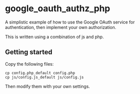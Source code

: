 # google_oauth_authz_php
A simplistic example of how to use the Google OAuth service for authentication, then implement your own authorization.

This is written using a combination of js and php.

## Getting started

Copy the following files:

```
cp config.php_default config.php
cp js/config.js_default js/config.js
```

Then modify them with your own settings.

